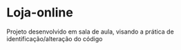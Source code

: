 # Loja-online
Projeto desenvolvido em sala de aula, visando a prática de identificação/alteração do código
